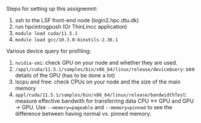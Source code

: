 Steps for setting up this assignemnt:

1) ssh to the LSF front-end node (login2.hpc.dtu.dk)
2) run hpcintrogpush (Or ThinLincc application)
3) ```module load cuda/11.5.1```
4) ```module load gcc/10.3.0-binutils-2.36.1```

Various device query for profiling:

1. ```nvidia-smi```: check GPU on your node and whether they are used.
2. ```/appl/cuda/11.5.1/samples/bin/x86_64/linux/release/deviceQuery```: see details of the GPU (has to be done a lot)
3. lscpu and free: check CPUs on your node and the size of the main memory
4. ```appl/cuda/11.5.1/samples/bin/x86_64/linux/release/bandwidthTest```: measure effective bandwith for transferring data CPU <-> GPU and GPU -> GPU. Use ```--memory=pageable``` and ```--memory=pinned``` to see the difference between having normal vs. pinned memory.
